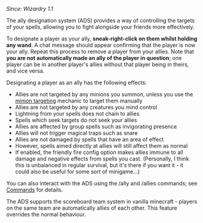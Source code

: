 _Since: Wizardry 1.1_

The ally designation system (ADS) provides a way of controlling the targets of your spells, allowing you to fight alongside your friends more effectively.

To designate a player as your ally, **sneak-right-click on them whilst holding any wand**. A chat message should appear confirming that the player is now your ally. Repeat this process to remove a player from your allies. Note that **you are not automatically made an ally of the player in question**; one player can be in another player's allies without that player being in theirs, and vice versa.

Designating a player as an ally has the following effects:

* Allies are not targeted by any minions you summon, unless you use the [minion targeting](https://github.com/Electroblob77/Wizardry/wiki/Minion-Targeting) mechanic to target them manually
* Allies are not targeted by any creatures you mind control
* Lightning from your spells does not chain to allies
* Spells which seek targets do not seek your allies
* Allies are affected by group spells such as invigorating presence
* Allies will not trigger magical traps such as snare
* Allies are not damaged by spells that have an area of effect
* However, spells aimed directly at allies will still affect them as normal
* If enabled, the friendly fire config option makes allies immune to all damage and negative effects from spells you cast. (Personally, I think this is unbalanced in regular survival, but it's there if you want it - it could also be useful for some sort of minigame...)

You can also interact with the ADS using the /ally and /allies commands; see [Commands](https://github.com/Electroblob77/Wizardry/wiki/Commands) for details.

The ADS supports the scoreboard team system in vanilla minecraft - players on the same team are automatically allies of each other. This feature overrides the normal behaviour.